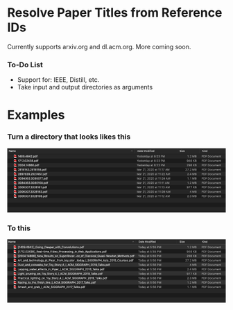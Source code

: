 # Resolve Paper Titles from Reference IDs

Currently supports arxiv.org and dl.acm.org. More coming soon.

### To-Do List
* Support for: IEEE, Distill, etc.
* Take input and output directories as arguments

# Examples

### Turn a directory that looks likes this
![Directory of unnamed pdfs](assets/unnamed.png)

### To this
![Directory of named pdfs](assets/named.png)

